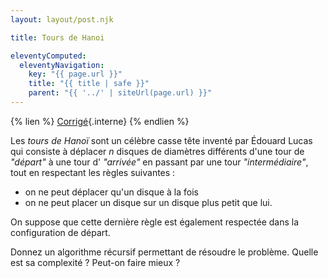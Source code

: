 ```yaml
---
layout: layout/post.njk

title: Tours de Hanoi

eleventyComputed:
  eleventyNavigation:
    key: "{{ page.url }}"
    title: "{{ title | safe }}"
    parent: "{{ '../' | siteUrl(page.url) }}"
---
```


{% lien %}
[Corrigé](./corrigé){.interne}
{% endlien %}

Les _tours de Hanoï_ sont un célèbre casse tête inventé par Édouard Lucas qui consiste à déplacer $n$ disques de diamètres différents d'une tour de _"départ"_ à une tour d' _"arrivée"_ en passant par une tour _"intermédiaire"_, tout en respectant les règles suivantes :

- on ne peut déplacer qu'un disque à la fois
- on ne peut placer un disque sur un disque plus petit que lui.

On suppose que cette dernière règle est également respectée dans la configuration de départ.

Donnez un algorithme récursif permettant de résoudre le problème. Quelle est sa complexité ? Peut-on faire mieux ?

